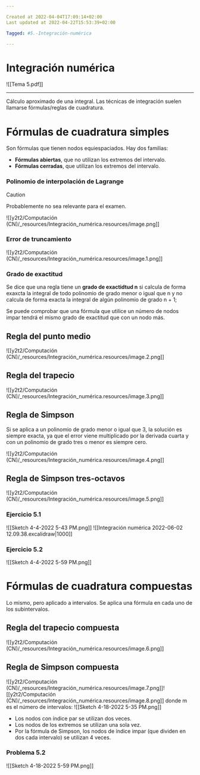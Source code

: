 ```yaml
---

Created at 2022-04-04T17:09:14+02:00
Last updated at 2022-04-22T15:53:39+02:00

Tagged: #5.-Integración-numérica

---
```


# Integración numérica

![[Tema 5.pdf]]


* * *


Cálculo aproximado de una integral.
Las técnicas de integración suelen llamarse fórmulas/reglas de cuadratura.


# Fórmulas de cuadratura simples
Son fórmulas que tienen nodos equiespaciados. Hay dos familias:

* **Fórmulas abiertas**, que no utilizan los extremos del intervalo.
* **Fórmulas cerradas**, que utilizan los extremos del intervalo.



### Polinomio de interpolación de Lagrange
> [!CAUTION]
> Probablemente no sea relevante para el examen.

![[y2t2/Computación (CN)/_resources/Integración_numérica.resources/image.png]]

### Error de truncamiento
![[y2t2/Computación (CN)/_resources/Integración_numérica.resources/image.1.png]]


### Grado de exactitud
Se dice que una regla tiene un **grado de exactidtud n** si calcula de forma exaxcta la integral de todo polinomio de grado menor o igual que n y no calcula de forma exacta la integral de algún polinomio de grado n + 1;

Se puede comprobar que una fórmula que utilice un número de nodos impar tendrá el mismo grado de exactitud que con un nodo más.


## Regla del punto medio
![[y2t2/Computación (CN)/_resources/Integración_numérica.resources/image.2.png]]


## Regla del trapecio
![[y2t2/Computación (CN)/_resources/Integración_numérica.resources/image.3.png]]


## Regla de Simpson
Si se aplica a un polinomio de grado menor o igual que 3, la solución es siempre exacta, ya que el error viene multiplicado por la derivada cuarta y con un polinomio de grado tres o menor es siempre cero.

![[y2t2/Computación (CN)/_resources/Integración_numérica.resources/image.4.png]]


## Regla de Simpson tres-octavos

![[y2t2/Computación (CN)/_resources/Integración_numérica.resources/image.5.png]]


### Ejercicio 5.1
![[Sketch 4-4-2022 5-43 PM.png]]
![[Integración numérica 2022-06-02 12.09.38.excalidraw|1000]]

### Ejercicio 5.2
![[Sketch 4-4-2022 5-59 PM.png]]


# Fórmulas de cuadratura compuestas

Lo mismo, pero aplicado a intervalos.
Se aplica una fórmula en cada uno de los subintervalos.


## Regla del trapecio compuesta

![[y2t2/Computación (CN)/_resources/Integración_numérica.resources/image.6.png]]


## Regla de Simpson compuesta

![[y2t2/Computación (CN)/_resources/Integración_numérica.resources/image.7.png]]![[y2t2/Computación (CN)/_resources/Integración_numérica.resources/image.8.png]]
donde m es el número de intervalos:
![[Sketch 4-18-2022 5-35 PM.png]]

* Los nodos con índice par se utilizan dos veces.
* Los nodos de los extremos se utilizan una sola vez.
* Por la fórmula de Simpson, los nodos de índice impar (que dividen en dos cada intervalo) se utilizan 4 veces.



### Problema 5.2

![[Sketch 4-18-2022 5-59 PM.png]]

